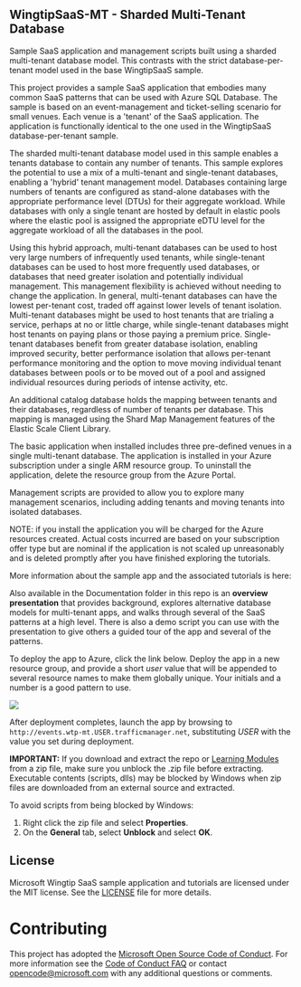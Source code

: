 ## WingtipSaaS-MT - Sharded Multi-Tenant Database
Sample SaaS application and management scripts built using a sharded multi-tenant database model. This contrasts with the strict database-per-tenant model used in the base WingtipSaaS sample. 

This project provides a sample SaaS application that embodies many common SaaS patterns that can be used with Azure SQL Database.  The sample is based on an event-management and ticket-selling scenario for small venues.  Each venue is a 'tenant' of the SaaS application. The application is functionally identical to the one used in the WingtipSaaS database-per-tenant sample.  

The sharded multi-tenant database model used in this sample enables a tenants database to contain any number of tenants.  This sample explores the potential to use a mix of a multi-tenant and single-tenant databases, enabling a 'hybrid' tenant management model.  Databases containing large numbers of tenants are configured as stand-alone databases with the appropriate performance level (DTUs) for their aggregate workload.  While databases with only a single tenant are hosted by default in elastic pools where the elastic pool is assigned the appropriate eDTU level for the aggregate workload of all the databases in the pool. 

Using this hybrid approach, multi-tenant databases can be used to host very large numbers of infrequently used tenants, while single-tenant databases can  be used to host more frequently used databases, or databases that need greater isolation and potentially individual management.  This management flexibility is achieved without needing to change the application.  In general, multi-tenant databases can have the lowest per-tenant cost, traded off against lower levels of tenant isolation.  Multi-tenant databases might be used to host tenants that are trialing a service, perhaps at no or little charge, while single-tenant databases might host tenants on paying plans or those paying a premium price.  Single-tenant databases benefit from greater database isolation, enabling improved security, better performance isolation that allows per-tenant performance monitoring and the option to move moving individual tenant databases between pools or to be moved out of a pool and assigned individual resources during periods of intense activity, etc.    

An additional catalog database holds the mapping between tenants and their databases, regardless of number of tenants per database.  This mapping is managed using the Shard Map Management features of the Elastic Scale Client Library.  

The basic application when installed includes three pre-defined venues in a single multi-tenant database.  The application is installed in your Azure subscription under a single ARM resource group.  To uninstall the application, delete the resource group from the Azure Portal. 

Management scripts are provided to allow you to explore many management scenarios, including adding tenants and moving tenants into isolated databases.  

NOTE: if you install the application you will be charged for the Azure resources created.  Actual costs incurred are based on your subscription offer type but are nominal if the application is not scaled up unreasonably and is deleted promptly after you have finished exploring the tutorials.

More information about the sample app and the associated tutorials is here: <TBD> 

Also available in the Documentation folder in this repo is an **overview presentation** that provides background, explores alternative database models for multi-tenant apps, and walks through several of the SaaS patterns at a high level. There is also a demo script you can use with the presentation to give others a guided tour of the app and several of the patterns.

To deploy the app to Azure, click the link below.  Deploy the app in a new resource group, and provide a short *user* value that will be appended to several resource names to make them globally unique.  Your initials and a number is a good pattern to use.


<a href="http://aka.ms/deploywtp-mtapp" target="_blank">
    <img src="http://azuredeploy.net/deploybutton.png"/>
</a>


After deployment completes, launch the app by browsing to ```http://events.wtp-mt.USER.trafficmanager.net```, substituting *USER* with the value you set during deployment. 

**IMPORTANT:** If you download and extract the repo or [Learning Modules](https://github.com/Microsoft/WingtipSaaS-MT/tree/master/Learning%20Modules) from a zip file, make sure you unblock the .zip file before extracting. Executable contents (scripts, dlls) may be blocked by Windows when zip files are downloaded from an external source and extracted.

To avoid scripts from being blocked by Windows:

1. Right click the zip file and select **Properties**.
1. On the **General** tab, select **Unblock** and select **OK**.


## License
Microsoft Wingtip SaaS sample application and tutorials are licensed under the MIT license. See the [LICENSE](https://github.com/Microsoft/WingtipSaaS-MT/blob/master/license) file for more details.

# Contributing

This project has adopted the [Microsoft Open Source Code of Conduct](https://opensource.microsoft.com/codeofconduct/). For more information see the [Code of Conduct FAQ](https://opensource.microsoft.com/codeofconduct/faq/) or contact [opencode@microsoft.com](mailto:opencode@microsoft.com) with any additional questions or comments.
